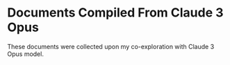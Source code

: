 # Documents Compiled From Claude 3 Opus

These documents were collected upon my co-exploration with Claude 3 Opus model.

